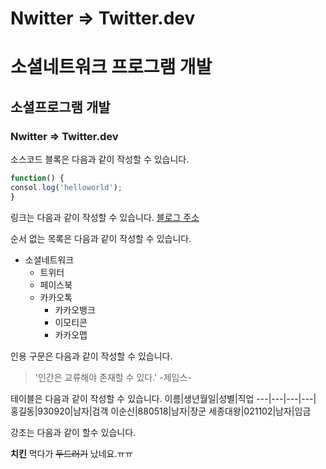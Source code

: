 # Nwitter => Twitter.dev
소셜네트워크 프로그램 개발
=======
## 소셜프로그램 개발
### Nwitter => Twitter.dev

소스코드 블록은 다음과 같이 작성할 수 있습니다.
```js
function() {
consol.log('helloworld');
}
```

링크는 다음과 같이 작성할 수 있습니다.
[블로그 주소](https://blog.naver.com/crjang03?Redirect=Write&categoryNo=5)

순서 없는 목록은 다음과 같이 작성할 수 있습니다.
* 소셜네트워크
  * 트위터
  * 페이스북
  * 카카오톡
    * 카카오뱅크
    * 이모티콘
    * 카카오맵
    
인용 구문은 다음과 같이 작성할 수 있습니다.
> '인간은 교류해야 존재할 수 있다.' -제임스-

테이블은 다음과 같이 작성할 수 있습니다.
이름|생년월일|성별|직업
---|---|---|---|
홍길동|930920|남자|검객
이순신|880518|남자|장군
세종대왕|021102|남자|임금

강조는 다음과 같이 할수 있습니다.

**치킨** 먹다가 ~~두드러기~~ 났네요.ㅠㅠ